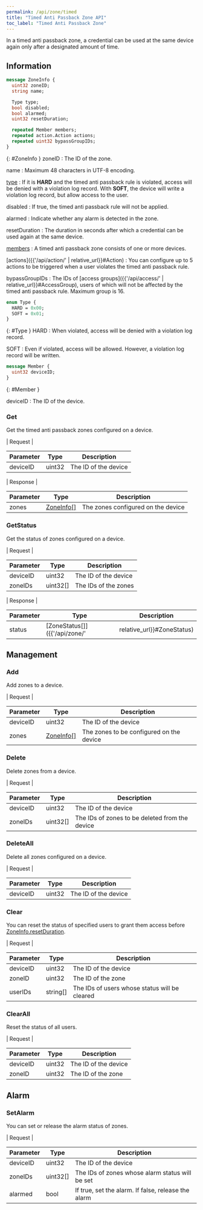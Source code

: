 ```yaml
---
permalink: /api/zone/timed
title: "Timed Anti Passback Zone API"
toc_label: "Timed Anti Passback Zone"  
---
```


In a timed anti passback zone, a credential can be used at the same device again only after a designated amount of time. 


## Information

```protobuf
message ZoneInfo {
  uint32 zoneID;
  string name;

  Type type;
  bool disabled;
  bool alarmed;
  uint32 resetDuration;

  repeated Member members;
  repeated action.Action actions;
  repeated uint32 bypassGroupIDs;
}
```
{: #ZoneInfo }
zoneID
: The ID of the zone.

name
: Maximum 48 characters in UTF-8 encoding.

[type](#Type)
: If it is __HARD__ and the timed anti passback rule is violated, access will be denied with a violation log record. With __SOFT__, the device will write a violation log record, but allow access to the user. 

disabled
: If true, the timed anti passback rule will not be applied. 

alarmed
: Indicate whether any alarm is detected in the zone.

resetDuration
: The duration in seconds after which a credential can be used again at the same device. 

[members](#Member)
: A timed anti passback zone consists of one or more devices. 

[actions]({{'/api/action/' | relative_url}}#Action)
: You can configure up to 5 actions to be triggered when a user violates the timed anti passback rule.

bypassGroupIDs
: The IDs of [access groups]({{'/api/access/' | relative_url}}#AccessGroup), users of which will not be affected by the timed anti passback rule. Maximum group is 16.

```protobuf
enum Type {
  HARD = 0x00;
  SOFT = 0x01;
}
```
{: #Type }
HARD
: When violated, access will be denied with a violation log record.

SOFT
: Even if violated, access will be allowed. However, a violation log record will be written.

```protobuf
message Member {
  uint32 deviceID;
}
```
{: #Member }

deviceID
: The ID of the device.

### Get

Get the timed anti passback zones configured on a device.

| Request |

| Parameter | Type | Description |
| --------- | ---- | ----------- |
| deviceID | uint32 | The ID of the device |

| Response |

| Parameter | Type | Description |
| --------- | ---- | ----------- |
| zones | [ZoneInfo[]](#ZoneInfo) | The zones configured on the device |


### GetStatus

Get the status of zones configured on a device.

| Request |

| Parameter | Type | Description |
| --------- | ---- | ----------- |
| deviceID | uint32 | The ID of the device |
| zoneIDs | uint32[] | The IDs of the zones |

| Response |

| Parameter | Type | Description |
| --------- | ---- | ----------- |
| status | [ZoneStatus[]]({{'/api/zone/' | relative_url}}#ZoneStatus) | The status of the zones configured on the device |  

## Management

### Add

Add zones to a device.

| Request |

| Parameter | Type | Description |
| --------- | ---- | ----------- |
| deviceID | uint32 | The ID of the device |
| zones | [ZoneInfo[]](#ZoneInfo) | The zones to be configured on the device |

### Delete

Delete zones from a device.

| Request |

| Parameter | Type | Description |
| --------- | ---- | ----------- |
| deviceID | uint32 | The ID of the device |
| zoneIDs | uint32[] | The IDs of zones to be deleted from the device |


### DeleteAll

Delete all zones configured on a device.

| Request |

| Parameter | Type | Description |
| --------- | ---- | ----------- |
| deviceID | uint32 | The ID of the device |

### Clear

You can reset the status of specified users to grant them access before [ZoneInfo.resetDuration](#ZoneInfo).

| Request |

| Parameter | Type | Description |
| --------- | ---- | ----------- |
| deviceID | uint32 | The ID of the device |
| zoneID | uint32 | The ID of the zone |
| userIDs | string[] | The IDs of users whose status will be cleared |

### ClearAll

Reset the status of all users. 

| Request |

| Parameter | Type | Description |
| --------- | ---- | ----------- |
| deviceID | uint32 | The ID of the device |
| zoneID | uint32 | The ID of the zone |

## Alarm

### SetAlarm

You can set or release the alarm status of zones.

| Request |

| Parameter | Type | Description |
| --------- | ---- | ----------- |
| deviceID | uint32 | The ID of the device |
| zoneIDs | uint32[] | The IDs of zones whose alarm status will be set |
| alarmed | bool | If true, set the alarm. If false, release the alarm |